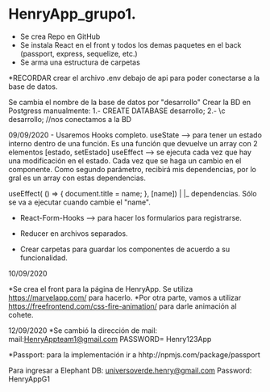 # HenryApp_grupo1.

- Se crea Repo en GitHub
- Se instala React en el front y todos los demas paquetes en el back (passport, express, sequelize, etc.)
- Se arma una estructura de carpetas


*RECORDAR crear el archivo .env debajo de api para poder conectarse a la base de datos.

Se cambia el nombre de la base de datos por "desarrollo"
Crear la BD en Postgress manualmente:
1.- CREATE DATABASE desarrollo;
2.- \c desarrollo; //nos conectamos a la BD


09/09/2020 - Usaremos Hooks completo.
useState --> para tener un estado interno dentro de una función. Es una función que devuelve un array con 2 elementos [estado, setEstado]
useEffect --> se ejecuta cada vez que hay una modificación en el estado. Cada vez que se haga un cambio en el componente. Como segundo parámetro,
recibirá mis dependencias, por lo gral es un array con estas dependencias.

useEffect( () => {
  document.title = name;
}, [name])
      |
      |_ dependencias. Sólo se va a ejecutar cuando cambie el "name".

* React-Form-Hooks --> para hacer los formularios para registrarse.

* Reducer en archivos separados.
* Crear carpetas para guardar los componentes de acuerdo a su funcionalidad.


10/09/2020

*Se crea el front para la página de HenryApp. Se utiliza https://marvelapp.com/ para hacerlo.
*Por otra parte, vamos a utilizar https://freefrontend.com/css-fire-animation/ para darle animación al cohete.

12/09/2020
*Se cambió la dirección de mail:
mail:HenryAppteam1@gmail.com
PASSWORD= Henry123App

*Passport: para la implementación ir a hhtp://npmjs.com/package/passport

Para ingresar a Elephant DB:
universoverde.henry@gmail.com 
Password: HenryAppG1





